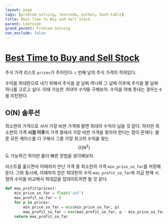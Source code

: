 ```yaml
---
layout: page
tags: [problem-solving, leetcode, python, hash-table]
title: Best Time to Buy and Sell Stock
parent: LeetCode
grand_parent: Problem Solving
nav_exclude: false
---
```


# [Best Time to Buy and Sell Stock](https://leetcode.com/problems/best-time-to-buy-and-sell-stock/)

 주식 가격 리스트 `prices`가 주어진다. `i` 번째 날의 주식 가격이
 적혀있다.

 수익을 최대한으로 내기 위해서 주식을 살 날짜 하나와 그 날짜 이후에
 주식을 팔 날짜 하나를 고르고 싶다. 이때 가능한 *최대의 수익*을
 구해보자. 수익을 아예 못내는 경우는 `0`을 리턴한다.

## O(N) 솔루션

 최소한의 가격으로 사서 가장 비싼 가격에 팔면 최대의 수익이 남을 것
 같다. 하지만 최소한의 가격 **시점 이후**의 가격 중에서 가장 비싼
 가격을 찾아야 한다는 점이 문제다. 물론 모든 케이스를 다 구해서 그중
 가장 최고의 수익을 찾는 $$ O(N^2) $$ 도 가능하긴 하지만 좀더 빠른
 방법을 생각해보자.

 리스트를 훑으면서 이때까지 만난 가격 중 최소한의 가격
 `min_price_so_far`를 저장해둔다. 그와 동시에, 이때까지 얻은 최대한의
 수익 `max_profit_so_far`와 지금 현재 시점의 수익을 비교해서 최대값을
 업데이트하면 될 것 같다.

```python
def max_profit(prices):
    min_price_so_far = float('inf')
    max_profit_so_far = 0
    for p in prices:
        min_price_so_far = min(min_price_so_far, p)
        max_profit_so_far = max(max_profit_so_far, p - min_price_so_far)
    return max_profit_so_far
```
